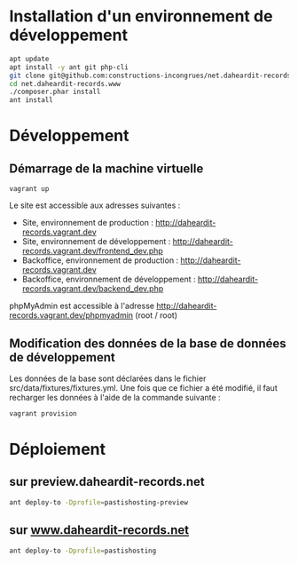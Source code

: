 # Installation d'un environnement de développement

```bash
apt update
apt install -y ant git php-cli
git clone git@github.com:constructions-incongrues/net.daheardit-records.www.git
cd net.daheardit-records.www
./composer.phar install
ant install
```

# Développement

## Démarrage de la machine virtuelle

```
vagrant up
```

Le site est accessible aux adresses suivantes :

- Site, environnement de production : http://daheardit-records.vagrant.dev
- Site, environnement de développement : http://daheardit-records.vagrant.dev/frontend_dev.php
- Backoffice, environnement de production : http://daheardit-records.vagrant.dev
- Backoffice, environnement de développement : http://daheardit-records.vagrant.dev/backend_dev.php

phpMyAdmin est accessible à l'adresse http://daheardit-records.vagrant.dev/phpmyadmin (root / root)

## Modification des données de la base de données de développement

Les données de la base sont déclarées dans le fichier src/data/fixtures/fixtures.yml.
Une fois que ce fichier a été modifié, il faut recharger les données à l'aide de la commande suivante : 

```bash
vagrant provision
```

# Déploiement

## sur preview.daheardit-records.net

```bash
ant deploy-to -Dprofile=pastishosting-preview
```


## sur www.daheardit-records.net

```bash
ant deploy-to -Dprofile=pastishosting
```
